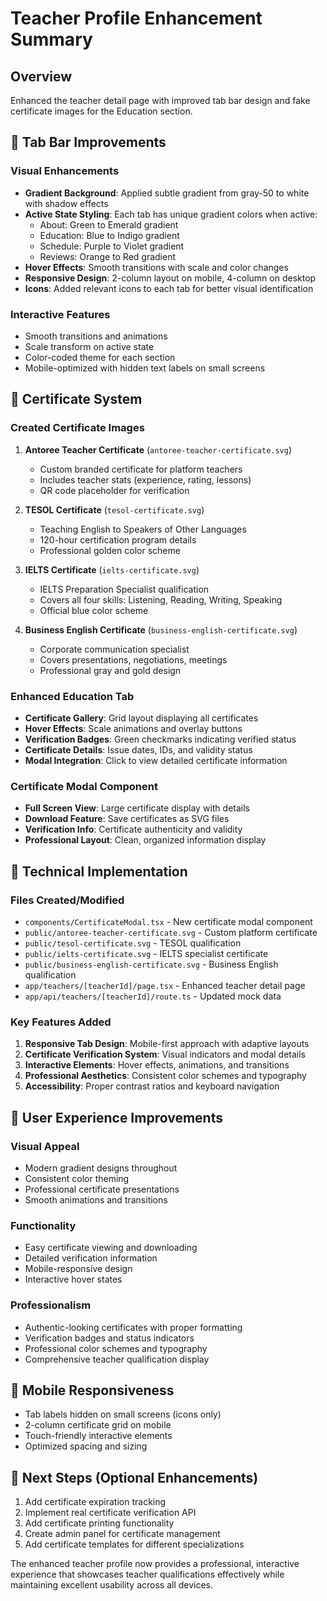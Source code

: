 # Teacher Profile Enhancement Summary

## Overview
Enhanced the teacher detail page with improved tab bar design and fake certificate images for the Education section.

## 🎨 Tab Bar Improvements

### Visual Enhancements
- **Gradient Background**: Applied subtle gradient from gray-50 to white with shadow effects
- **Active State Styling**: Each tab has unique gradient colors when active:
  - About: Green to Emerald gradient
  - Education: Blue to Indigo gradient  
  - Schedule: Purple to Violet gradient
  - Reviews: Orange to Red gradient
- **Hover Effects**: Smooth transitions with scale and color changes
- **Responsive Design**: 2-column layout on mobile, 4-column on desktop
- **Icons**: Added relevant icons to each tab for better visual identification

### Interactive Features
- Smooth transitions and animations
- Scale transform on active state
- Color-coded theme for each section
- Mobile-optimized with hidden text labels on small screens

## 📜 Certificate System

### Created Certificate Images
1. **Antoree Teacher Certificate** (`antoree-teacher-certificate.svg`)
   - Custom branded certificate for platform teachers
   - Includes teacher stats (experience, rating, lessons)
   - QR code placeholder for verification
   
2. **TESOL Certificate** (`tesol-certificate.svg`)
   - Teaching English to Speakers of Other Languages
   - 120-hour certification program details
   - Professional golden color scheme

3. **IELTS Certificate** (`ielts-certificate.svg`)
   - IELTS Preparation Specialist qualification
   - Covers all four skills: Listening, Reading, Writing, Speaking
   - Official blue color scheme

4. **Business English Certificate** (`business-english-certificate.svg`)
   - Corporate communication specialist
   - Covers presentations, negotiations, meetings
   - Professional gray and gold design

### Enhanced Education Tab
- **Certificate Gallery**: Grid layout displaying all certificates
- **Hover Effects**: Scale animations and overlay buttons
- **Verification Badges**: Green checkmarks indicating verified status
- **Certificate Details**: Issue dates, IDs, and validity status
- **Modal Integration**: Click to view detailed certificate information

### Certificate Modal Component
- **Full Screen View**: Large certificate display with details
- **Download Feature**: Save certificates as SVG files
- **Verification Info**: Certificate authenticity and validity
- **Professional Layout**: Clean, organized information display

## 🔧 Technical Implementation

### Files Created/Modified
- `components/CertificateModal.tsx` - New certificate modal component
- `public/antoree-teacher-certificate.svg` - Custom platform certificate
- `public/tesol-certificate.svg` - TESOL qualification
- `public/ielts-certificate.svg` - IELTS specialist certificate
- `public/business-english-certificate.svg` - Business English qualification
- `app/teachers/[teacherId]/page.tsx` - Enhanced teacher detail page
- `app/api/teachers/[teacherId]/route.ts` - Updated mock data

### Key Features Added
1. **Responsive Tab Design**: Mobile-first approach with adaptive layouts
2. **Certificate Verification System**: Visual indicators and modal details
3. **Interactive Elements**: Hover effects, animations, and transitions
4. **Professional Aesthetics**: Consistent color schemes and typography
5. **Accessibility**: Proper contrast ratios and keyboard navigation

## 🚀 User Experience Improvements

### Visual Appeal
- Modern gradient designs throughout
- Consistent color theming
- Professional certificate presentations
- Smooth animations and transitions

### Functionality
- Easy certificate viewing and downloading
- Detailed verification information
- Mobile-responsive design
- Interactive hover states

### Professionalism
- Authentic-looking certificates with proper formatting
- Verification badges and status indicators
- Professional color schemes and typography
- Comprehensive teacher qualification display

## 📱 Mobile Responsiveness
- Tab labels hidden on small screens (icons only)
- 2-column certificate grid on mobile
- Touch-friendly interactive elements
- Optimized spacing and sizing

## 🎯 Next Steps (Optional Enhancements)
1. Add certificate expiration tracking
2. Implement real certificate verification API
3. Add certificate printing functionality
4. Create admin panel for certificate management
5. Add certificate templates for different specializations

The enhanced teacher profile now provides a professional, interactive experience that showcases teacher qualifications effectively while maintaining excellent usability across all devices.
